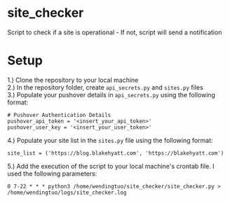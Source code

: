 # site_checker
Script to check if a site is operational - If not, script will send a notification

# Setup
1.) Clone the repository to your local machine  
2.) In the repository folder, create `api_secrets.py` and `sites.py` files  
3.) Populate your pushover details in `api_secrets.py` using the following format:  
  ```
  # Pushover Authentication Details
  pushover_api_token = '<insert_your_api_token>'
  pushover_user_key = '<insert_your_user_token>'
  ```
4.) Populate your site list in the `sites.py` file using the following format:
  ```
  site_list = ('https://blog.blakehyatt.com', 'https://blakehyatt.com')
  ```
5.) Add the execution of the script to your local machine's crontab file. I used the following parameters:
  ```
  0 7-22 * * * python3 /home/wendingtuo/site_checker/site_checker.py > /home/wendingtuo/logs/site_checker.log
  ```
